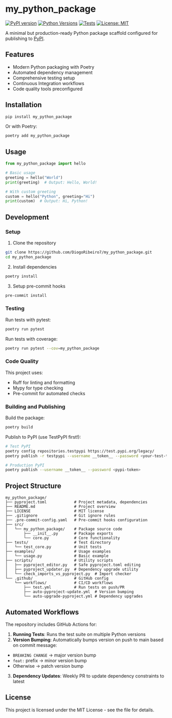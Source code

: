 # my_python_package

[![PyPI version](https://img.shields.io/pypi/v/my_python_package.svg)](https://pypi.org/project/my_python_package/) [![Python Versions](https://img.shields.io/pypi/pyversions/my_python_package.svg)](https://pypi.org/project/my_python_package/) [![Tests](https://github.com/DiogoRibeiro7/my_python_package/actions/workflows/test.yml/badge.svg)](https://github.com/DiogoRibeiro7/my_python_package/actions/workflows/test.yml) [![License: MIT](https://img.shields.io/badge/License-MIT-yellow.svg)](https://opensource.org/licenses/MIT)

A minimal but production-ready Python package scaffold configured for publishing to [PyPI](https://pypi.org).

## Features

- Modern Python packaging with Poetry
- Automated dependency management
- Comprehensive testing setup
- Continuous Integration workflows
- Code quality tools preconfigured

## Installation

```bash
pip install my_python_package
```

Or with Poetry:

```bash
poetry add my_python_package
```

## Usage

```python
from my_python_package import hello

# Basic usage
greeting = hello("World")
print(greeting)  # Output: Hello, World!

# With custom greeting
custom = hello("Python", greeting="Hi")
print(custom)  # Output: Hi, Python!
```

## Development

### Setup

1. Clone the repository

  ```bash
  git clone https://github.com/DiogoRibeiro7/my_python_package.git
  cd my_python_package
  ```

2. Install dependencies

  ```bash
  poetry install
  ```

3. Setup pre-commit hooks

  ```bash
  pre-commit install
  ```

### Testing

Run tests with pytest:

```bash
poetry run pytest
```

Run tests with coverage:

```bash
poetry run pytest --cov=my_python_package
```

### Code Quality

This project uses:

- Ruff for linting and formatting
- Mypy for type checking
- Pre-commit for automated checks

### Building and Publishing

Build the package:

```bash
poetry build
```

Publish to PyPI (use TestPyPI first!):

```bash
# Test PyPI
poetry config repositories.testpypi https://test.pypi.org/legacy/
poetry publish -r testpypi --username __token__ --password <your-test-token>

# Production PyPI
poetry publish --username __token__ --password <pypi-token>
```

## Project Structure

```text
my_python_package/
├── pyproject.toml            # Project metadata, dependencies
├── README.md                 # Project overview
├── LICENSE                   # MIT license
├── .gitignore                # Git ignore rules
├── .pre-commit-config.yaml   # Pre-commit hooks configuration
├── src/
│   └── my_python_package/    # Package source code
│       ├── __init__.py       # Package exports
│       └── core.py           # Core functionality
├── tests/                    # Test directory
│   └── test_core.py          # Unit tests
├── examples/                 # Usage examples
│   └── usage.py              # Basic example
├── scripts/                  # Utility scripts
│   ├── pyproject_editor.py   # Safe pyproject.toml editing
│   ├── pyproject_updater.py  # Dependency upgrade utility
│   └── check_imports_vs_pyproject.py  # Import checker
└── .github/                  # GitHub config
    └── workflows/            # CI/CD workflows
        ├── test.yml          # Run tests on push/PR
        ├── auto-pyproject-update.yml  # Version bumping
        └── auto-upgrade-pyproject.yml # Dependency upgrades
```

## Automated Workflows

The repository includes GitHub Actions for:

1. **Running Tests**: Runs the test suite on multiple Python versions
2. **Version Bumping**: Automatically bumps version on push to main based on commit message:

  - `BREAKING CHANGE` → major version bump
  - `feat:` prefix → minor version bump
  - Otherwise → patch version bump

3. **Dependency Updates**: Weekly PR to update dependency constraints to latest

## License

This project is licensed under the MIT License - see the <LICENSE> file for details.
